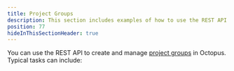 ```yaml
---
title: Project Groups
description: This section includes examples of how to use the REST API to create and manage project groups in Octopus.
position: 77
hideInThisSectionHeader: true
---
```


You can use the REST API to create and manage [project groups](/docs/releases/project-groups/index.md) in Octopus. Typical tasks can include:
